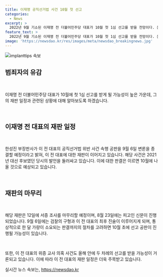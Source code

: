 ```yaml
---
title: 이재명 공직선거법 사건 10월 첫 선고
categories:
  - News
excerpt: >
  2022년 9월 기소된 이재명 전 더불어민주당 대표가 10월 첫 1심 선고를 받을 전망이다. 윤석열 정부 시절 7개 사건과 관련해 4개의 재판에 넘겨진 가운데, 이 전 대표의 공직선거법 위반 사건 속행 공판은 9월 6일 변론을 종결할 예정이다. 8월 23일에는 이 전 대표에 대한 피고인 신문이 예정되어 있고, 결심 공판을 마친 뒤에 10월 초에 선고 공판이 개최될 수 있다. 또한, 위증 교사 의혹 사건도 올해 안에 두 차례 선고를 받을 가능성이 있다. 이에 대한 관심이 높아지고 있으며, 이에 관한 상세한 소식을 기다리고 있다.
feature_text: >
  2022년 9월 기소된 이재명 전 더불어민주당 대표가 10월 첫 1심 선고를 받을 전망이다. 윤석열 정부 시절 7개 사건과 관련해 4개의 재판에 넘겨진 가운데, 이 전 대표의 공직선거법 위반 사건 속행 공판은 9월 6일 변론을 종결할 예정이다. 8월 23일에는 이 전 대표에 대한 피고인 신문이 예정되어 있고, 결심 공판을 마친 뒤에 10월 초에 선고 공판이 개최될 수 있다. 또한, 위증 교사 의혹 사건도 올해 안에 두 차례 선고를 받을 가능성이 있다. 이에 대한 관심이 높아지고 있으며, 이에 관한 상세한 소식을 기다리고 있다.
image: 'https://newsdao.kr/res/images/meta/newsdao_breakingnews.jpg'
---
```


<p><img src="https://newsdao.kr/res/images/meta/newsdao_breakingnews.jpg" alt="implanttips 속보" /></p>

<h2 data-ke-size="size26">범죄자의 유감</h2>

<p data-ke-size="size16">&nbsp;</p>

<p>이재명 전 더불어민주당 대표가 10월에 첫 1심 선고를 받게 될 가능성이 높은 가운데, 그의 재판 일정과 관련된 상황에 대해 알아보도록 하겠습니다.</p>

<p data-ke-size="size16">&nbsp;</p>

<h2 data-ke-size="size24">이재명 전 대표의 재판 일정</h2>

<p data-ke-size="size16">&nbsp;</p>

<p>한성진 부장판사가 이 전 대표의 공직선거법 위반 사건 속행 공판을 9월 6일 변론을 종결할 예정이라고 밝혀, 이 전 대표에 대한 재판이 이어지고 있습니다. 해당 사건은 2021년 대선 후보였던 당시의 발언을 둘러싸고 있습니다. 이에 대한 판결은 이르면 10월에 나올 것으로 예상되고 있습니다.</p>

<p data-ke-size="size16">&nbsp;</p>

<h2 data-ke-size="size24">재판의 마무리</h2>

<p data-ke-size="size16">&nbsp;</p>

<p>해당 재판은 12일에 서증 조사를 마무리할 예정이며, 8월 23일에는 피고인 신문이 진행되었습니다. 9월 6일에는 검찰의 구형과 이 전 대표의 최후 진술이 이루어지게 되며, 통상적으로 한 달 가량이 소요되는 판결까지의 절차를 고려하면 10월 초에 선고 공판이 진행될 가능성이 있습니다.</p>

<p data-ke-size="size16">&nbsp;</p>

<p>또한, 이 전 대표의 위증 교사 의혹 사건도 올해 안에 두 차례의 선고를 받을 가능성이 거론되고 있습니다. 이에 따라 이 전 대표의 재판 일정은 더욱 주목받고 있습니다.</p>
실시간 뉴스 속보는, <a href="https://newsdao.kr" rel="dofollow">https://newsdao.kr</a>


